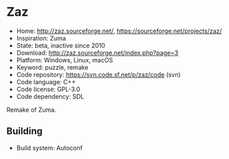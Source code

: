 # Zaz

- Home: http://zaz.sourceforge.net/, https://sourceforge.net/projects/zaz/
- Inspiration: Zuma
- State: beta, inactive since 2010
- Download: http://zaz.sourceforge.net/index.php?page=3
- Platform: Windows, Linux, macOS
- Keyword: puzzle, remake
- Code repository: https://svn.code.sf.net/p/zaz/code (svn)
- Code language: C++
- Code license: GPL-3.0
- Code dependency: SDL

Remake of Zuma.

## Building

- Build system: Autoconf
